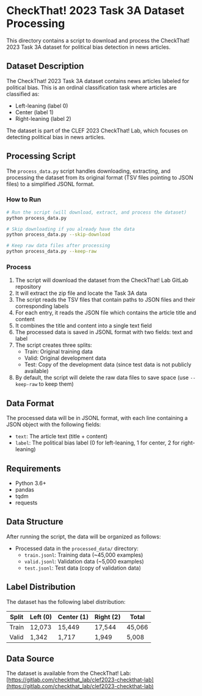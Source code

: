 # CheckThat! 2023 Task 3A Dataset Processing

This directory contains a script to download and process the CheckThat! 2023 Task 3A dataset for political bias detection in news articles.

## Dataset Description

The CheckThat! 2023 Task 3A dataset contains news articles labeled for political bias. This is an ordinal classification task where articles are classified as:
- Left-leaning (label 0)
- Center (label 1)
- Right-leaning (label 2)

The dataset is part of the CLEF 2023 CheckThat! Lab, which focuses on detecting political bias in news articles.

## Processing Script

The `process_data.py` script handles downloading, extracting, and processing the dataset from its original format (TSV files pointing to JSON files) to a simplified JSONL format.

### How to Run

```bash
# Run the script (will download, extract, and process the dataset)
python process_data.py

# Skip downloading if you already have the data
python process_data.py --skip-download

# Keep raw data files after processing
python process_data.py --keep-raw
```

### Process

1. The script will download the dataset from the CheckThat! Lab GitLab repository
2. It will extract the zip file and locate the Task 3A data
3. The script reads the TSV files that contain paths to JSON files and their corresponding labels
4. For each entry, it reads the JSON file which contains the article title and content
5. It combines the title and content into a single text field
6. The processed data is saved in JSONL format with two fields: text and label
7. The script creates three splits:
   - Train: Original training data
   - Valid: Original development data
   - Test: Copy of the development data (since test data is not publicly available)
8. By default, the script will delete the raw data files to save space (use `--keep-raw` to keep them)

## Data Format

The processed data will be in JSONL format, with each line containing a JSON object with the following fields:
- `text`: The article text (title + content)
- `label`: The political bias label (0 for left-leaning, 1 for center, 2 for right-leaning)

## Requirements

- Python 3.6+
- pandas
- tqdm
- requests

## Data Structure

After running the script, the data will be organized as follows:
- Processed data in the `processed_data/` directory:
  - `train.jsonl`: Training data (~45,000 examples)
  - `valid.jsonl`: Validation data (~5,000 examples)
  - `test.jsonl`: Test data (copy of validation data)

## Label Distribution

The dataset has the following label distribution:

| Split | Left (0) | Center (1) | Right (2) | Total |
|-------|----------|------------|-----------|-------|
| Train | 12,073   | 15,449     | 17,544    | 45,066|
| Valid | 1,342    | 1,717      | 1,949     | 5,008 |

## Data Source

The dataset is available from the CheckThat! Lab: [https://gitlab.com/checkthat_lab/clef2023-checkthat-lab](https://gitlab.com/checkthat_lab/clef2023-checkthat-lab) 